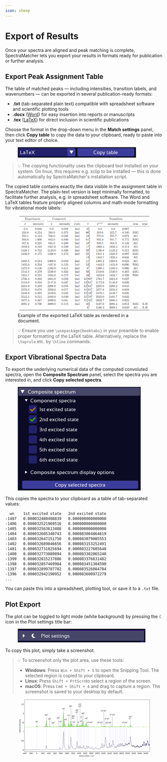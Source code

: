 ```yaml
---
icon: sheep
---
```


# Export of Results

Once your spectra are aligned and peak matching is complete, SpectraMatcher lets you export your results in formats ready for publication or further analysis.

## Export Peak Assignment Table

The table of matched peaks — including intensities, transition labels, and wavenumbers — can be exported in several publication-ready formats:

- **.txt** (tab-separated plain text) compatible with spreadsheet software and scientific plotting tools
- **.docx** ([Word](https://www.microsoft.com/en-us/microsoft-365/word)) for easy insertion into reports or manuscripts
- **.tex** ([LaTeX](https://www.latex-project.org/)) for direct inclusion in scientific publications

Choose the format in the drop-down menu in the **Match settings** panel, then click **Copy table** to copy the data to your clipboard, ready to paste into your text editor of choice.

<figure><img src=".gitbook/assets/copy_table_menu.png" alt="Copy table button"></figure>

> 💡 The copying functionality uses the clipboard tool installed on your system. On linux, this requires e.g. xclip to be installed — this is done automatically by SpectraMatcher's installation script.

The copied table contains exactly the data visible in the assignment table in SpectraMatcher. The plain-text version is kept minimally formatted, to facilitate further analysis, e.g. in spreadsheet software.
The Word and LaTeX tables feature properly aligned columns and math-mode formatting for vibrational mode labels:
<figure><img src=".gitbook/assets/latex_table.png" alt="Rendered LaTeX table output"><figcaption>Example of the exported LaTeX table as rendered in a document.</figcaption></figure>

> 💡 Ensure you use `\usepackage{booktabs}` in your preamble to enable proper formatting of the LaTeX table. Alternatively, replace the `\toprule` etc. by `\hline` commands.

## Export Vibrational Spectra Data

To export the underlying numerical data of the computed convoluted spectra, open the **Composite Spectrum** panel, select the spectra you are interested in, and click **Copy selected spectra**.

<figure><img src=".gitbook/assets/copy_spectra.png" alt="Copy spectra button"></figure>

This copies the spectra to your clipboard as a table of tab-separated values:

```
  wn	1st excited state	2nd excited state
-1407	0.000032480408839	0.000000000000000
-1406	0.000032521969516	0.000000000000000
-1405	0.000032563613408	0.000000000000000
-1404	0.000032605340743	0.000083004864619
-1403	0.000032647151750	0.000083079005553
-1402	0.000032689046656	0.000083153252491
-1401	0.000032731025694	0.000083227605648
-1400	0.000032773089094	0.000083302065240
-1399	0.000032815237086	0.000083376631482
-1398	0.000032857469904	0.000083451304590
-1397	0.000032899787782	0.000083526084784
-1396	0.000032942190952	0.000083600972279
...
```

You can paste this into a spreadsheet, plotting tool, or save it to a `.txt` file.

## Plot Export

The plot can be toggled to light mode (white background) by pressing the ☾ icon in the Plot settings title bar:

<figure><img src=".gitbook/assets/moon.png" alt="Light/Dark mode"></figure>

To copy this plot, simply take a screenshot.

> 💡 To screenshot only the plot area, use these tools:
> - **Windows**: Press `Win + Shift + S` to open the Snipping Tool. The selected region is copied to your clipboard.
> - **Linux**: Press `Shift + PrtScrn`to select a region of the screen.
> - **macOS**: Press `Cmd + Shift + 4` and drag to capture a region. The screenshot is saved to your desktop by default.


<figure><img src=".gitbook/assets/match_plot.png" alt="Matched vibronic spectra, annotated with Mulliken-notation labels"></figure>

